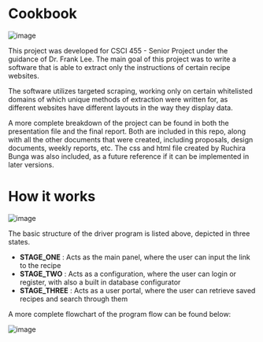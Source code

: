 # Cookbook

![image](https://user-images.githubusercontent.com/48269287/211882522-69ee4458-f058-45fd-ab6c-6a5b30af0b71.png)


This project was developed for CSCI 455 - Senior Project under the guidance of Dr. Frank Lee. The main goal of this project was to write a software that is able to extract only the instructions of certain recipe websites.

The software utilizes targeted scraping, working only on certain whitelisted domains of which unique methods of extraction were written for, as different websites have different layouts in the way they display data.

A more complete breakdown of the project can be found in both the presentation file and the final report. Both are included in this repo, along with all the other documents that were created, including proposals, design documents, weekly reports, etc. The css and html file created by Ruchira Bunga was also included, as a future reference if it can be implemented in later versions.

# How it works

![image](https://user-images.githubusercontent.com/48269287/211867496-cb46e70d-1de4-4425-a7ca-4cd251a29230.png)

The basic structure of the driver program is listed above, depicted in three states.
* <b>STAGE_ONE</b>   : Acts as the main panel, where the user can input the link to the recipe
* <b>STAGE_TWO</b>   : Acts as a configuration, where the user can login or register, with also a built in database configurator
* <b>STAGE_THREE</b> : Acts as a user portal, where the user can retrieve saved recipes and search through them

A more complete flowchart of the program flow can be found below:

![image](https://user-images.githubusercontent.com/48269287/211869491-80136a9e-7531-4a23-a0af-19b1f89e546c.png)

